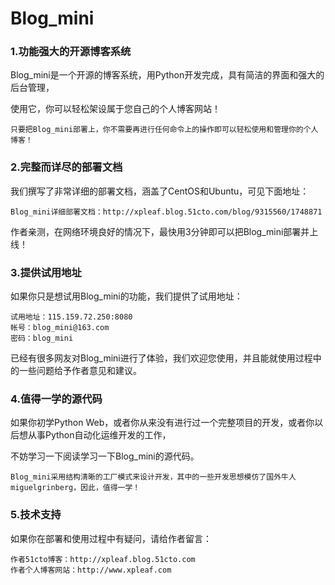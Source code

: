 # Blog_mini
### 1.功能强大的开源博客系统
Blog_mini是一个开源的博客系统，用Python开发完成，具有简洁的界面和强大的后台管理，

使用它，你可以轻松架设属于您自己的个人博客网站！

    只要把Blog_mini部署上，你不需要再进行任何命令上的操作即可以轻松使用和管理你的个人博客！

### 2.完整而详尽的部署文档
我们撰写了非常详细的部署文档，涵盖了CentOS和Ubuntu，可见下面地址：

    Blog_mini详细部署文档：http://xpleaf.blog.51cto.com/blog/9315560/1748871

作者亲测，在网络环境良好的情况下，最快用3分钟即可以把Blog_mini部署并上线！

### 3.提供试用地址
如果你只是想试用Blog_mini的功能，我们提供了试用地址：

    试用地址：115.159.72.250:8080
    帐号：blog_mini@163.com
    密码：blog_mini

已经有很多网友对Blog_mini进行了体验，我们欢迎您使用，并且能就使用过程中的一些问题给予作者意见和建议。

### 4.值得一学的源代码
如果你初学Python Web，或者你从来没有进行过一个完整项目的开发，或者你以后想从事Python自动化运维开发的工作，

不妨学习一下阅读学习一下Blog_mini的源代码。

    Blog_mini采用结构清晰的工厂模式来设计开发，其中的一些开发思想模仿了国外牛人miguelgrinberg，因此，值得一学！

### 5.技术支持
如果你在部署和使用过程中有疑问，请给作者留言：

    作者51cto博客：http://xpleaf.blog.51cto.com
    作者个人博客网站：http://www.xpleaf.com
    